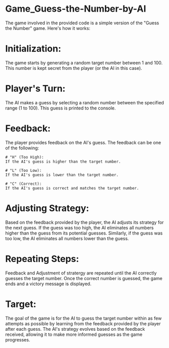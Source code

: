 # Game_Guess-the-Number-by-AI

The game involved in the provided code is a simple version of the "Guess the Number" game. Here's how it works:

# Initialization: 
The game starts by generating a random target number between 1 and 100. This number is kept secret from the player (or the AI in this case).

# Player's Turn: 
The AI makes a guess by selecting a random number between the specified range (1 to 100). This guess is printed to the console.

# Feedback: 
The player provides feedback on the AI's guess. The feedback can be one of the following:

    # "H" (Too High): 
    If the AI's guess is higher than the target number.
    
    # "L" (Too Low):
    If the AI's guess is lower than the target number.
    
    # "C" (Correct):
    If the AI's guess is correct and matches the target number.
    
# Adjusting Strategy:
Based on the feedback provided by the player, the AI adjusts its strategy for the next guess. If the guess was too high, the AI eliminates all numbers higher than the guess from its potential guesses. Similarly, if the guess was too low, the AI eliminates all numbers lower than the guess.

# Repeating Steps:
Feedback and Adjustment of stratergy are repeated until the AI correctly guesses the target number. Once the correct number is guessed, the game ends and a victory message is displayed.

# Target:
The goal of the game is for the AI to guess the target number within as few attempts as possible by learning from the feedback provided by the player after each guess. The AI's strategy evolves based on the feedback received, allowing it to make more informed guesses as the game progresses.
